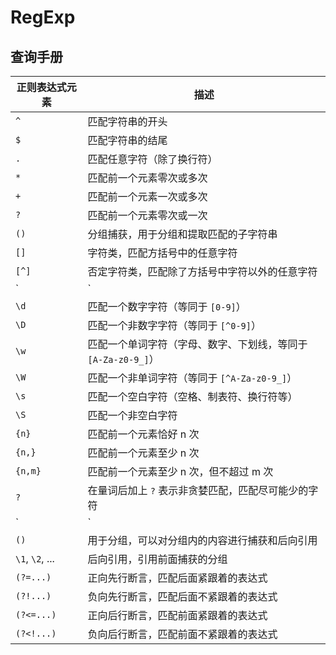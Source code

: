 # RegExp
## 查询手册

| 正则表达式元素 | 描述 |
| --- | --- |
| `^` | 匹配字符串的开头 |
| `$` | 匹配字符串的结尾 |
| `.` | 匹配任意字符（除了换行符） |
| `*` | 匹配前一个元素零次或多次 |
| `+` | 匹配前一个元素一次或多次 |
| `?` | 匹配前一个元素零次或一次 |
| `()` | 分组捕获，用于分组和提取匹配的子字符串 |
| `[]` | 字符类，匹配方括号中的任意字符 |
| `[^]` | 否定字符类，匹配除了方括号中字符以外的任意字符 |
| `|` | 逻辑或，匹配两个或多个表达式中的任意一个 |
| `\d` | 匹配一个数字字符（等同于 `[0-9]`） |
| `\D` | 匹配一个非数字字符（等同于 `[^0-9]`） |
| `\w` | 匹配一个单词字符（字母、数字、下划线，等同于 `[A-Za-z0-9_]`） |
| `\W` | 匹配一个非单词字符（等同于 `[^A-Za-z0-9_]`） |
| `\s` | 匹配一个空白字符（空格、制表符、换行符等） |
| `\S` | 匹配一个非空白字符 |
| `{n}` | 匹配前一个元素恰好 n 次 |
| `{n,}` | 匹配前一个元素至少 n 次 |
| `{n,m}` | 匹配前一个元素至少 n 次，但不超过 m 次 |
| `?` | 在量词后加上 `?` 表示非贪婪匹配，匹配尽可能少的字符 |
| `|` | 用于分隔多个选择项，匹配其中任意一个 |
| `()` | 用于分组，可以对分组内的内容进行捕获和后向引用 |
| `\1`, `\2`, ... | 后向引用，引用前面捕获的分组 |
| `(?=...)` | 正向先行断言，匹配后面紧跟着的表达式 |
| `(?!...)` | 负向先行断言，匹配后面不紧跟着的表达式 |
| `(?<=...)` | 正向后行断言，匹配前面紧跟着的表达式 |
| `(?<!...)` | 负向后行断言，匹配前面不紧跟着的表达式 |